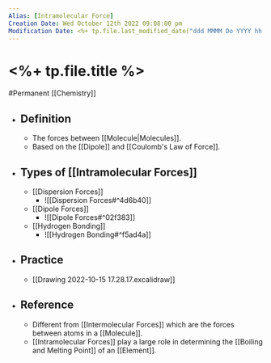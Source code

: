 ```yaml
---
Alias: [Intramolecular Force]
Creation Date: Wed October 12th 2022 09:08:00 pm 
Modification Date: <%+ tp.file.last_modified_date("ddd MMMM Do YYYY hh:mm:ss a") %>
---
```

# <%+ tp.file.title %>
#Permanent [[Chemistry]]

- ## Definition
	- The forces between [[Molecule|Molecules]].
	- Based on the [[Dipole]] and [[Coulomb's Law of Force]].
- ## Types of [[Intramolecular Forces]]
	- [[Dispersion Forces]]
		- ![[Dispersion Forces#^4d6b40]]
	- [[Dipole Forces]]
		- ![[Dipole Forces#^02f383]]
	- [[Hydrogen Bonding]]
		- ![[Hydrogen Bonding#^f5ad4a]]
- ## Practice
	- [[Drawing 2022-10-15 17.28.17.excalidraw]]
- ## Reference
	- Different  from [[Intermolecular Forces]] which are the forces between atoms in a [[Molecule]].
	- [[Intramolecular Forces]] play a large role in determining the [[Boiling and Melting Point]] of an [[Element]].